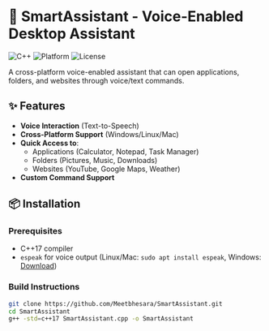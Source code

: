# 🤖 SmartAssistant - Voice-Enabled Desktop Assistant

![C++](https://img.shields.io/badge/C++-17-blue.svg)
![Platform](https://img.shields.io/badge/Platform-Windows%20%7C%20Linux%20%7C%20MacOS-lightgrey.svg)
![License](https://img.shields.io/badge/License-MIT-green.svg)

A cross-platform voice-enabled assistant that can open applications, folders, and websites through voice/text commands.

## ✨ Features

- **Voice Interaction** (Text-to-Speech)
- **Cross-Platform Support** (Windows/Linux/Mac)
- **Quick Access to**:
  - Applications (Calculator, Notepad, Task Manager)
  - Folders (Pictures, Music, Downloads)
  - Websites (YouTube, Google Maps, Weather)
- **Custom Command Support**

## 📦 Installation

### Prerequisites
- C++17 compiler
- `espeak` for voice output (Linux/Mac: `sudo apt install espeak`, Windows: [Download](http://espeak.sourceforge.net))

### Build Instructions
```bash
git clone https://github.com/Meetbhesara/SmartAssistant.git
cd SmartAssistant
g++ -std=c++17 SmartAssistant.cpp -o SmartAssistant
